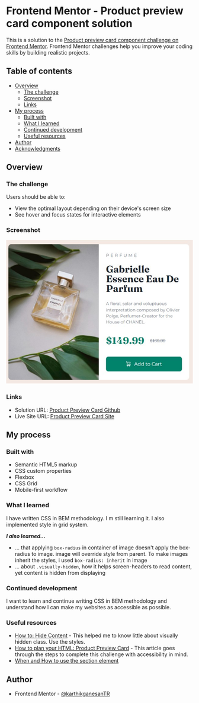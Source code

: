 # Frontend Mentor - Product preview card component solution

This is a solution to the [Product preview card component challenge on Frontend Mentor](https://www.frontendmentor.io/challenges/product-preview-card-component-GO7UmttRfa). Frontend Mentor challenges help you improve your coding skills by building realistic projects. 

## Table of contents

- [Overview](#overview)
  - [The challenge](#the-challenge)
  - [Screenshot](#screenshot)
  - [Links](#links)
- [My process](#my-process)
  - [Built with](#built-with)
  - [What I learned](#what-i-learned)
  - [Continued development](#continued-development)
  - [Useful resources](#useful-resources)
- [Author](#author)
- [Acknowledgments](#acknowledgments)

## Overview

### The challenge

Users should be able to:

- View the optimal layout depending on their device's screen size
- See hover and focus states for interactive elements

### Screenshot

![](./screenshot.jpg)

### Links

- Solution URL: [Product Preview Card Github](https://github.com/karthickg24/product-preview-card-component)
- Live Site URL: [Product Preview Card Site](https://karthickg24.github.io/product-preview-card-component)

## My process

### Built with

- Semantic HTML5 markup
- CSS custom properties
- Flexbox
- CSS Grid
- Mobile-first workflow

### What I learned

I have written CSS in BEM methodology. I m still learning it. I also implemented style in grid system. 

***I also learned...***

- ... that applying `box-radius` in container of image doesn't apply the box-radius to image. image will override style from parent. To make images inherit the styles, i used
`box-radius: inherit` in image
- ... about `.visually-hidden`, how it helps screen-headers to read content, yet content is hidden from displaying

### Continued development

I want to learn and continue writing CSS in BEM methodology and understand how I can make my websites as accessible as possible.

### Useful resources

- [How to: Hide Content](https://www.a11yproject.com/posts/how-to-hide-content/) - This helped me to know little about visually hidden class. Use the styles.
- [How to plan your HTML: Product Preview Card](https://fedmentor.dev/posts/html-plan-product-preview/) - This article goes through the steps to complete this challenge with accessibility in mind.
- [When and How to use the section element](https://www.tempertemper.net/blog/when-and-how-to-use-the-section-element)

## Author

- Frontend Mentor - [@karthikganesanTR](https://www.frontendmentor.io/profile/karthikganesanTR)
